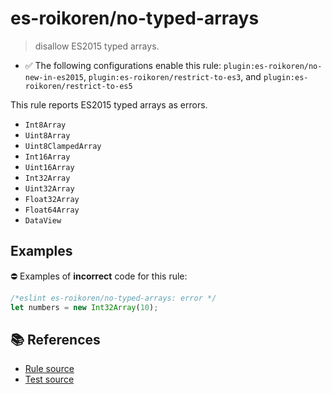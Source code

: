 # es-roikoren/no-typed-arrays
> disallow ES2015 typed arrays.

- ✅ The following configurations enable this rule: `plugin:es-roikoren/no-new-in-es2015`, `plugin:es-roikoren/restrict-to-es3`, and `plugin:es-roikoren/restrict-to-es5`

This rule reports ES2015 typed arrays as errors.

- `Int8Array`
- `Uint8Array`
- `Uint8ClampedArray`
- `Int16Array`
- `Uint16Array`
- `Int32Array`
- `Uint32Array`
- `Float32Array`
- `Float64Array`
- `DataView`

## Examples

⛔ Examples of **incorrect** code for this rule:

```js
/*eslint es-roikoren/no-typed-arrays: error */
let numbers = new Int32Array(10);
```

## 📚 References

- [Rule source](https://github.com/roikoren755/eslint-plugin-es/blob/v2.0.1/src/rules/no-typed-arrays.ts)
- [Test source](https://github.com/roikoren755/eslint-plugin-es/blob/v2.0.1/tests/src/rules/no-typed-arrays.ts)
